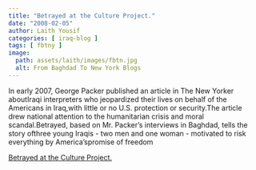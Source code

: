 ```yaml
---
title: "Betrayed at the Culture Project."
date: "2008-02-05"
author: Laith Yousif
categories: [ iraq-blog ]
tags: [ fbtny ]
image:
  path: assets/laith/images/fbtn.jpg
  alt: From Baghdad To New York Blogs
---
```


In early 2007, George Packer published an article in The New Yorker aboutIraqi interpreters who jeopardized their lives on behalf of the Americans in Iraq,with little or no U.S. protection or security.The article drew national attention to the humanitarian crisis and moral scandal.Betrayed, based on Mr. Packer’s interviews in Baghdad, tells the story ofthree young Iraqis - two men and one woman - motivated to risk everything by America’spromise of freedom  

  
[Betrayed at the Culture Project.](https://www.newyorkcool.com/archives/2008/May/new-york-city-theatre-wendy-r-williams.html)
